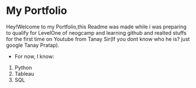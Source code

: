 # My Portfolio

Hey!Welcome to my Portfolio,this Readme was made while i was preparing to qualify for LevelOne of neogcamp and learning github and realted stuffs for the first time on Youtube from Tanay Sir(If you dont know who he is? just google Tanay Pratap).


* For now, I know:
1. Python
1. Tableau
1. SQL